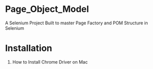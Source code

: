 # Page_Object_Model
A Selenium Project Built to master Page Factory and POM Structure in Selenium

# Installation
1. How to Install Chrome Driver on Mac
